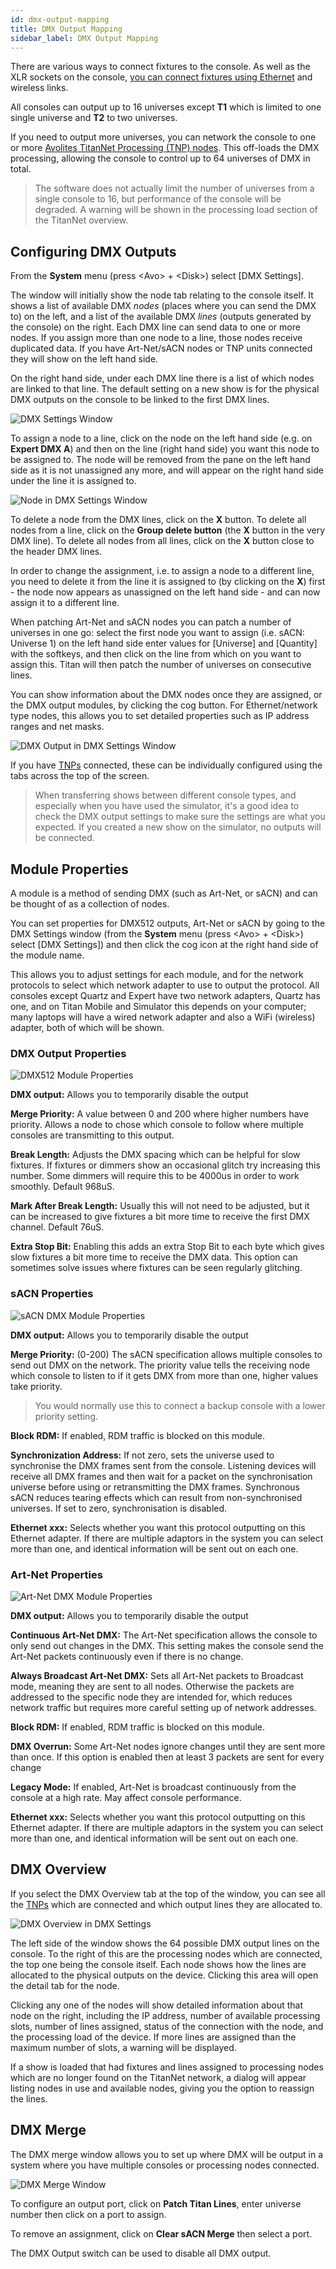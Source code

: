 ```yaml
---
id: dmx-output-mapping 
title: DMX Output Mapping
sidebar_label: DMX Output Mapping
---
```


There are various ways to connect fixtures to the console. As well as
the XLR sockets on the console, [you can connect fixtures using Ethernet](../networking/controlling-fixtures-over-a-network.md)
and wireless links.

All consoles can output up to 16 universes except **T1** which is limited to
one single universe and **T2** to two universes.

If you need to output more universes, you can network the console to one
or more [Avolites TitanNet Processing (TNP) nodes](../titan-net.md). This off-loads the DMX
processing, allowing the console to control up to 64 universes of DMX in
total.

> The software does not actually limit the number of universes from a
single console to 16, but performance of the console will be
degraded. A warning will be shown in the processing load section of
the TitanNet overview.

Configuring DMX Outputs
-----------------------

From the **System** menu (press \<Avo\> + \<Disk\>) select \[DMX Settings\].

The window will initially show the node tab relating to the console
itself. It shows a list of available DMX *nodes* (places where you can
send the DMX to) on the left, and a list of the available DMX *lines*
(outputs generated by the console) on the right. Each DMX line can send
data to one or more nodes. If you assign more than one node to a line,
those nodes receive duplicated data. If you have Art-Net/sACN nodes or
TNP units connected they will show on the left hand side.

On the right hand side, under each DMX line there is a list of which
nodes are linked to that line. The default setting on a new show is for
the physical DMX outputs on the console to be linked to the first DMX
lines.

![DMX Settings Window](/docs/images/DMX-Settings-Window.png)

To assign a node to a line, click on the node on the left hand side (e.g.
on **Expert DMX A**) and then on the line (right hand side) you want this 
node to be assigned to. The node will be removed from the pane on the left hand side as it is 
not unassigned any more, and will appear on the right hand side under 
the line it is assigned to.

![Node in DMX Settings Window](/docs/images/Node-in-DMX-Settings-Window.png)

To delete a node from the DMX lines, click on the **X** button. To delete
all nodes from a line, click on the **Group delete button** (the **X** button 
in the very DMX line). To delete all nodes from all lines, click on the **X** 
button close to the header DMX lines.

In order to change the assignment, i.e. to assign a node to a different line,
you need to delete it from the line it is assigned to (by clicking on the **X**)
first - the node now appears as unassigned on the left hand side - and can now
assign it to a different line.

When patching Art-Net and sACN nodes you can patch a number of universes
in one go: select the first node you want to assign (i.e. sACN: Universe 1) on the left 
hand side enter values for \[Universe\] and \[Quantity\] with the softkeys, and then
click on the line from which on you want to assign this. Titan will then patch 
the number of universes on consecutive lines.

You can show information about the DMX nodes once they are assigned, or the DMX output
modules, by clicking the cog button. For Ethernet/network type nodes, this allows you
to set detailed properties such as IP address ranges and net masks.

![DMX Output in DMX Settings Window](/docs/images/DMX-Output-in-DMX-Settings-Window.png)

If you have [TNPs](../titan-net.md) connected, these can be individually configured using
the tabs across the top of the screen.

 > When transferring shows between different console types, and especially when you have used the simulator, it's a good idea to check the DMX output settings to make sure the settings are what you expected. If you created a new show on the simulator, no outputs will be connected.


Module Properties
-----------------

A module is a method of sending DMX (such as Art-Net, or sACN) and can be
thought of as a collection of nodes.

You can set properties for DMX512 outputs, Art-Net or sACN by going to the DMX Settings
window (from the **System** menu (press \<Avo\> + \<Disk\>) select \[DMX Settings\]) and then
click the cog icon at the right hand side of the module name.

This allows you to adjust settings for each module, and for the network
protocols to select which network adapter to use to output the protocol. 
All consoles except Quartz and Expert have two network adapters, Quartz 
has one, and on Titan Mobile and Simulator this depends on your computer; 
many laptops will have a wired network adapter and also a WiFi (wireless) 
adapter, both of which will be shown.

### DMX Output Properties

![DMX512 Module Properties](/docs/images/DMX-Module-Properties.png)

**DMX output:** Allows you to temporarily disable the output

**Merge Priority:** A value between 0 and 200 where higher numbers have 
priority. Allows a node to chose which console to follow where multiple 
consoles are transmitting to this output.

**Break Length:** Adjusts the DMX spacing which can be helpful for slow
fixtures. If fixtures or dimmers show an occasional glitch 
try increasing this number. Some dimmers will require this to be 4000us in order to 
work smoothly. Default 968uS.

**Mark After Break Length:** Usually this will not need to be adjusted, but
it can be increased to give fixtures a bit more time to receive the first
DMX channel. Default 76uS.

**Extra Stop Bit:** Enabling this adds an extra Stop Bit to each byte which
gives slow fixtures a bit more time to receive the DMX data. 
This option can sometimes solve issues where fixtures can be seen regularly glitching.

### sACN Properties

![sACN DMX Module Properties](/docs/images/sACN-DMX-Module-Properties.png)

**DMX output:** Allows you to temporarily disable the output

**Merge Priority:** (0-200) The sACN specification allows multiple
consoles to send out DMX on the network. The priority value tells the
receiving node which console to listen to if it gets DMX from more than
one, higher values take priority. 

> You would normally use this to connect
a backup console with a lower priority setting.

**Block RDM:** If enabled, RDM traffic is blocked on this module.

**Synchronization Address:** If not zero, sets the universe used to
synchronise the DMX frames sent from the console. Listening devices will
receive all DMX frames and then wait for a packet on the synchronisation
universe before using or retransmitting the DMX frames. Synchronous sACN
reduces tearing effects which can result from non-synchronised
universes. If set to zero, synchronisation is disabled.

**Ethernet xxx:** Selects whether you want this protocol outputting on
this Ethernet adapter. If there are multiple adaptors in the system you
can select more than one, and identical information will be sent out on
each one.

### Art-Net Properties

![Art-Net DMX Module Properties](/docs/images/ArtNet-DMX-Module-Properties.png)

**DMX output:** Allows you to temporarily disable the output

**Continuous Art-Net DMX:** The Art-Net specification allows the console
to only send out changes in the DMX. This setting makes the console send
the Art-Net packets continuously even if there is no change.

**Always Broadcast Art-Net DMX:** Sets all Art-Net packets to Broadcast
mode, meaning they are sent to all nodes. Otherwise the packets are
addressed to the specific node they are intended for, which reduces
network traffic but requires more careful setting up of network
addresses.

**Block RDM:** If enabled, RDM traffic is blocked on this module.

**DMX Overrun:** Some Art-Net nodes ignore changes until they are sent
more than once. If this option is enabled then at least 3 packets are
sent for every change

**Legacy Mode:** If enabled, Art-Net is broadcast continuously from the
console at a high rate. May affect console performance.

**Ethernet xxx:** Selects whether you want this protocol outputting on
this Ethernet adapter. If there are multiple adaptors in the system you
can select more than one, and identical information will be sent out on
each one.

DMX Overview
------------

If you select the DMX Overview tab at the top of the window, you can see
all the [TNPs](../titan-net.md) which are connected and which output lines they are
allocated to.

![DMX Overview in DMX Settings](/docs/images/DMX-Overview-in-DMX-Settings.png)

The left side of the window shows the 64 possible DMX output lines on
the console. To the right of this are the processing nodes which are
connected, the top one being the console itself. Each node shows how the
lines are allocated to the physical outputs on the device. Clicking this
area will open the detail tab for the node.

Clicking any one of the nodes will show detailed information about that
node on the right, including the IP address, number of available
processing slots, number of lines assigned, status of the connection
with the node, and the processing load of the device. If more lines are
assigned than the maximum number of slots, a warning will be displayed.

If a show is loaded that had fixtures and lines assigned to processing
nodes which are no longer found on the TitanNet network, a dialog will
appear listing nodes in use and available nodes, giving you the option
to reassign the lines.

DMX Merge
---------

The DMX merge window allows you to set up where DMX will be output in a
system where you have multiple consoles or processing nodes connected.

![DMX Merge Window](/docs/images/DMX-Merge-Window.png)

To configure an output port, click on **Patch Titan Lines**, enter universe
number then click on a port to assign.

To remove an assignment, click on **Clear sACN Merge** then select a port.

The DMX Output switch can be used to disable all DMX output.
